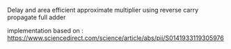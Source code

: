 Delay and area efficient approximate multiplier using reverse carry propagate full adder


implementation based on : https://www.sciencedirect.com/science/article/abs/pii/S0141933119305976
